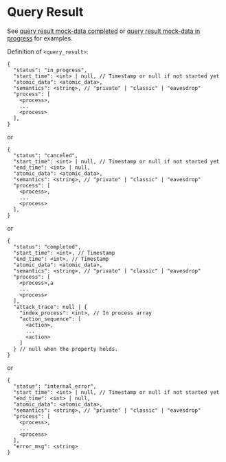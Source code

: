 # Query Result

See [query result mock-data completed](../../mock-data/run/query_completed.json) or
[query result mock-data in progress](../../mock-data/run/query_in_progress.json) for examples.

Definition of `<query_result>`:

```
{
  "status": "in_progress",
  "start_time": <int> | null, // Timestamp or null if not started yet
  "atomic_data": <atomic_data>,
  "semantics": <string>, // "private" | "classic" | "eavesdrop"
  "process": [
    <process>,
    ...
    <process>
  ],
}
```
or
```
{
  "status": "canceled",
  "start_time": <int> | null, // Timestamp or null if not started yet
  "end_time": <int> | null,
  "atomic_data": <atomic_data>,
  "semantics": <string>, // "private" | "classic" | "eavesdrop"
  "process": [
    <process>,
    ...
    <process>
  ],
}
```
or
```
{
  "status": "completed",
  "start_time": <int>, // Timestamp
  "end_time": <int>, // Timestamp
  "atomic_data": <atomic_data>,
  "semantics": <string>, // "private" | "classic" | "eavesdrop"
  "process": [
    <process>,a
    ...
    <process>
  ],
  "attack_trace": null | {
    "index_process": <int>, // In process array
    "action_sequence": [
      <action>,
      ...
      <action>
    ]
  } // null when the property holds.
}
```
or
```
{
  "status": "internal_error",
  "start_time": <int> | null, // Timestamp or null if not started yet
  "end_time": <int> | null,
  "atomic_data": <atomic_data>,
  "semantics": <string>, // "private" | "classic" | "eavesdrop"
  "process": [
    <process>,
    ...
    <process>
  ],
  "error_msg": <string>
}
```
